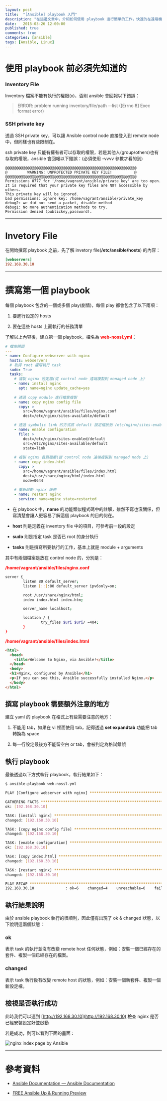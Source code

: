 ```yaml
---
layout: post
title:  "[Ansible] playbook 入門"
description: "在這邊文章中，介紹如何使用 playbook 進行簡單的工作，快速的在遠端機器上安裝 nginx web server"
date:   2015-03-26 12:00:00
published: true
comments: true
categories: [ansible]
tags: [Ansible, Linux]
---
```


使用 playbook 前必須先知道的
============================

### Inventory File

Inventory 檔案不能有執行的權限(x)，否則 ansible 會回報以下錯誤：

> ERROR: problem running inventory/file/path --list ([Errno 8] Exec format error)

### SSH private key

透過 SSH private key，可以讓 Ansible control node 直接登入到 remote node 中，但同樣也有些限制在。

ssh private key 只能有擁有者可以存取的權限，若是其他人(group/others)也有存取的權限，ansible 會回報以下錯誤：(必須使用 -vvvv 參數才看的到)

```
@@@@@@@@@@@@@@@@@@@@@@@@@@@@@@@@@@@@@@@@@@@@@@@@@@@@@@@@@@@
@         WARNING: UNPROTECTED PRIVATE KEY FILE!          @
@@@@@@@@@@@@@@@@@@@@@@@@@@@@@@@@@@@@@@@@@@@@@@@@@@@@@@@@@@@
Permissions 0777 for '/home/vagrant/ansible/private_key' are too open.
It is required that your private key files are NOT accessible by others.
This private key will be ignored.
bad permissions: ignore key: /home/vagrant/ansible/private_key
debug2: we did not send a packet, disable method
debug1: No more authentication methods to try.
Permission denied (publickey,password).
```

---------------------------------------------------

Invetory File
=============

在開始撰寫 playbook 之前，先了解 invetory file(**/etc/ansible/hosts**) 的內容：

``` ini
[webservers]
192.168.30.10
```

---------------------------------------------------

撰寫第一個 playbook
===================

每個 playbook 包含的一個或多個 play(劇情)，每個 play 都會包含了以下兩項：

1. 要進行設定的 hosts

2. 要在這些 hosts 上面執行的任務清單

了解以上內容後，建立第一個 playbook，檔名為 <font color='red'>**web-nossl.yml**</font>：

``` yaml
# 檔案開頭
---
- name: Configure webserver with nginx
  hosts: webservers
  # 取得 root 權限執行 task
  sudo: True
  tasks:
    # 複製 nginx 設定檔(從 control node 遠端複製到 managed node 上)
    - name: install nginx
      apt: name=nginx update_cache=yes
	  
    # 透過 copy module 進行檔案複製
    - name: copy nginx config file
      copy: >
		src=/home/vagrant/ansible/files/nginx.conf
		dest=/etc/nginx/sites-available/default

    # 透過 symbolic link 的方式將 default 設定檔放到 /etc/nginx/sites-enabled 目錄中
    - name: enable configuration
      file: >
        dest=/etc/nginx/sites-enabled/default
        src=/etc/nginx/sites-available/default
        state=link
		
    # 複製 nginx 首頁檔案(從 control node 遠端複製到 managed node 上)
    - name: copy index.html	
      copy: >
		src=/home/vagrant/ansible/files/index.html
		dest=/usr/share/nginx/html/index.html
		mode=0644
		
    # 重新啟動 nginx 服務
    - name: restart nginx
      service: name=nginx state=restarted
```

- 在 playbook 中，**name** 的功能類似程式碼中的註解，雖然不寫也沒關係，但寫清楚會讓人更容易了解這個 playbook 的目的何在。

- **host** 則是定義在 inventory file 中的項目，可參考前一段的設定

- **sudo** 則是指定 task 是否已 root 的身分執行

- **tasks** 則是撰寫所要執行的工作，基本上就是 module + arguments

其中有兩個檔案是放在 control node 的，分別是：

<font color='red'>**/home/vagrant/ansible/files/nginx.conf**</font>

``` bash
server {
        listen 80 default_server;
        listen [::]:80 default_server ipv6only=on;

        root /usr/share/nginx/html;
        index index.html index.htm;

        server_name localhost;

        location / {
                try_files $uri $uri/ =404;
        }
}
```

<font color='red'>**/home/vagrant/ansible/files/index.html**</font>

``` html
<html>
  <head>
    <title>Welcome to Nginx, via Ansible!</title>
  </head>
  <body>
  <h1>Nginx, configured by Ansible</h1>
  <p>If you can see this, Ansible successfully installed Nginx.</p>
  </body>
</html>
```


## 撰寫 playbook 需要額外注意的地方

建立 yaml 的 playbook 在格式上有些需要注意的地方：

1. 不能用 tab，如果在 vi 裡面使用 tab，記得透過 **set expandtab** 功能把 tab 轉換為 space

2. 每一行設定最後方不能留空白 or tab，會被判定為格試錯誤


## 執行 playbook

最後透過以下方式執行 playbook，執行結果如下：

``` bash
$ ansible-playbook web-nossl.yml

PLAY [Configure webserver with nginx] *****************************************

GATHERING FACTS ***************************************************************
ok: [192.168.30.10]

TASK: [install nginx] *********************************************************
changed: [192.168.30.10]

TASK: [copy nginx config file] ************************************************
changed: [192.168.30.10]

TASK: [enable configuration] **************************************************
ok: [192.168.30.10]

TASK: [copy index.html] *******************************************************
changed: [192.168.30.10]

TASK: [restart nginx] *********************************************************
changed: [192.168.30.10]

PLAY RECAP ********************************************************************
192.168.30.10              : ok=6    changed=4    unreachable=0    failed=0
```

## 執行結果說明

由於 ansible playbook 執行的很順利，因此僅有出現了 ok & changed 狀態，以下說明這兩個狀態：

### ok

表示 task 的執行並沒有改變 remote host 任何狀態，例如：安裝一個已經存在的套件、複製一個已經存在的檔案。

### changed

表示 task 執行後有改變 remote host 的狀態，例如：安裝一個新套件、複製一個新設定檔。

## 檢視是否執行成功

此時我們可以連到 [http://192.168.30.10](http://192.168.30.10) 檢查 nginx 是否已經安裝設定好並啟動

若是成功，則可以看到下面的畫面：

![nginx index page by Ansible](https://lh3.googleusercontent.com/-0go8aIo6o5s/VROGFZR6WDI/AAAAAAAAKwI/fr_3ZoGTwJk/w497-h197-no/ansible-web-nossl.png)

---------------------------------------------------

參考資料
========

- [Ansible Documentation — Ansible Documentation](http://docs.ansible.com/index.html)

- [FREE Ansible Up & Running Preview](http://www.ansible.com/blog/free-ansible-book)